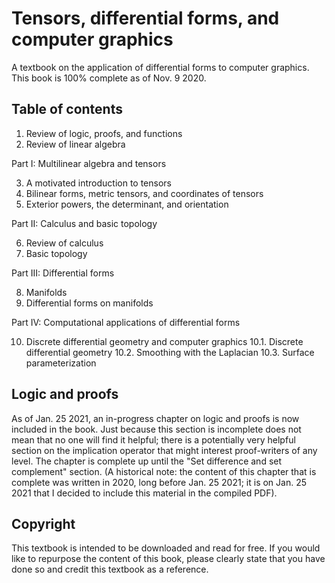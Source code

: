 # Tensors, differential forms, and computer graphics
A textbook on the application of differential forms to computer graphics. This book is 100% complete as of Nov. 9 2020.

## Table of contents

1. Review of logic, proofs, and functions
2. Review of linear algebra

Part I: Multilinear algebra and tensors

3. A motivated introduction to tensors
4. Bilinear forms, metric tensors, and coordinates of tensors
5. Exterior powers, the determinant, and orientation

Part II: Calculus and basic topology

6. Review of calculus
7. Basic topology

Part III: Differential forms

8. Manifolds
9. Differential forms on manifolds

Part IV: Computational applications of differential forms

10. Discrete differential geometry and computer graphics
10.1. Discrete differential geometry
10.2. Smoothing with the Laplacian
10.3. Surface parameterization

## Logic and proofs

As of Jan. 25 2021, an in-progress chapter on logic and proofs is now included in the book. Just because this section is incomplete does not mean that no one will find it helpful; there is a potentially very helpful section on the implication operator that might interest proof-writers of any level. The chapter is complete up until the "Set difference and set complement" section. (A historical note: the content of this chapter that is complete was written in 2020, long before Jan. 25 2021; it is on Jan. 25 2021 that I decided to include this material in the compiled PDF). 

## Copyright

This textbook is intended to be downloaded and read for free. If you would like to repurpose the content of this book, please clearly state that you have done so and credit this textbook as a reference.

